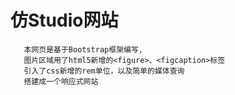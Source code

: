 # 仿Studio网站
```
   本网页是基于Bootstrap框架编写,
   图片区域用了html5新增的<figure>、<figcaption>标签
   引入了css新增的rem单位，以及简单的媒体查询
   搭建成一个响应式网站
```
    